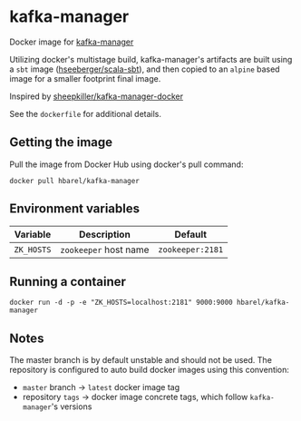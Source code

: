 # kafka-manager
Docker image for [kafka-manager](https://github.com/yahoo/kafka-manager)

Utilizing docker's multistage build, kafka-manager's artifacts are built using a `sbt` image ([hseeberger/scala-sbt](https://hub.docker.com/r/hseeberger/scala-sbt/)), and then copied to an `alpine` based image for a smaller footprint final image.

Inspired by [sheepkiller/kafka-manager-docker](https://github.com/sheepkiller/kafka-manager-docker)

See the `dockerfile` for additional details.

## Getting the image

Pull the image from Docker Hub using docker's pull command:

```shell
docker pull hbarel/kafka-manager
```

## Environment variables

| Variable               | Description                                     | Default                                                    |
| -----------------------| ---------------------------------------------   | ---------------------------------------------------------- |
| `ZK_HOSTS`             | `zookeeper` host name                           | `zookeeper:2181`                                           |


## Running a container

```shell
docker run -d -p -e "ZK_HOSTS=localhost:2181" 9000:9000 hbarel/kafka-manager
```

## Notes

The master branch is by default unstable and should not be used. The repository is configured to auto build docker images using this convention: 
* `master` branch -> `latest` docker image tag
* repository `tags` -> docker image concrete tags, which follow `kafka-manager`'s versions